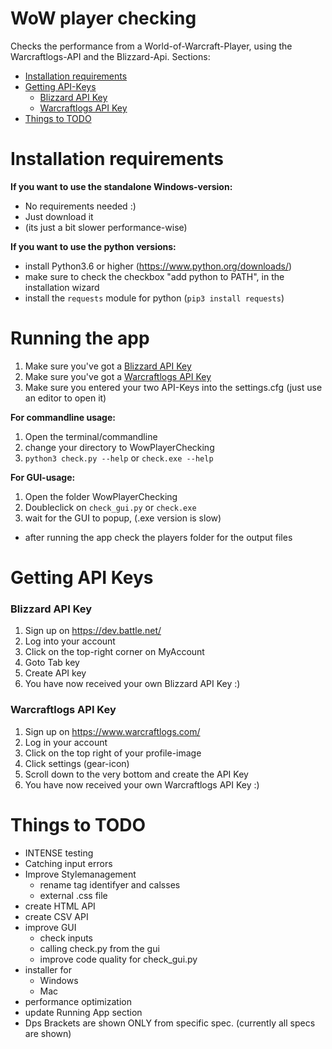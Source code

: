 # WoW player checking
Checks the performance from a World-of-Warcraft-Player, using the Warcraftlogs-API and the Blizzard-Api.
Sections:
- [Installation requirements](#installation-requirments)
- [Getting API-Keys](#getting-api-keys)
  - [Blizzard API Key](#blizzard-api-key)
  - [Warcraftlogs API Key](#warcraftlogs-api-key)
- [Things to TODO](#things-to-todo)

# Installation requirements
**If you want to use the standalone Windows-version:**
* No requirements needed :)
* Just download it
* (its just a bit slower performance-wise)

**If you want to use the python versions:**
* install Python3.6 or higher	(https://www.python.org/downloads/)
* make sure to check the checkbox "add python to PATH", in the installation wizard
* install the `requests` module for python (`pip3 install requests`)

# Running the app
1. Make sure you've got a [Blizzard API Key](#blizzard-api-key)
2. Make sure you've got a [Warcraftlogs API Key](#warcraftlogs-api-key)
3. Make sure you entered your two API-Keys into the settings.cfg (just use an editor to open it)

**For commandline usage:**<br />
1. Open the terminal/commandline
2. change your directory to WowPlayerChecking
3. `python3 check.py --help` or `check.exe --help`

**For GUI-usage:** <br />
1. Open the folder WowPlayerChecking
2. Doubleclick on `check_gui.py` or `check.exe`
3. wait for the GUI to popup, (.exe version is slow)

* after running the app check the players folder for the output files

# Getting API Keys
### Blizzard API Key
1. Sign up on https://dev.battle.net/
2. Log into your account
3. Click on the top-right corner on MyAccount
4. Goto Tab key
5. Create API key
6. You have now received your own Blizzard API Key :)

### Warcraftlogs API Key
1. Sign up on https://www.warcraftlogs.com/
2. Log in your account
3. Click on the top right of your profile-image
4. Click settings (gear-icon)
5. Scroll down to the very bottom and create the API Key
6. You have now received your own Warcraftlogs API Key :)

# Things to TODO
- INTENSE testing
- Catching input errors
- Improve Stylemanagement
  - rename tag identifyer and calsses
  - external .css file
- create HTML API
- create CSV API
- improve GUI
  - check inputs
  - calling check.py from the gui
  - improve code quality for check_gui.py
- installer for
  - Windows
  - Mac
- performance optimization
- update Running App section
- Dps Brackets are shown ONLY from specific spec. (currently all specs are shown)
